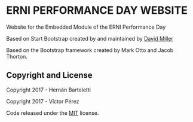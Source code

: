 # ERNI PERFORMANCE DAY WEBSITE

Website for the Embedded Module of the ERNI Performance Day 


Based on Start Bootstrap created by and maintained by [David Miller](http://davidmiller.io/)

Based on the Bootstrap framework created by Mark Otto and Jacob Thorton.

## Copyright and License

Copyright 2017 - Hern&aacute;n Bartoletti

Copyright 2017 - V&iacute;ctor P&eacute;rez

Code released under the [MIT](https://github.com/hmbar/epd-embedded-web/blob/master/LICENSE) license.
